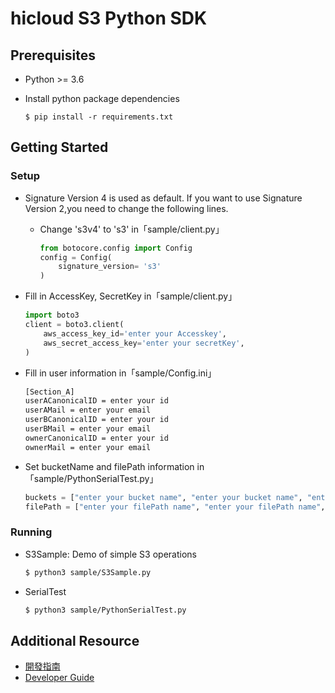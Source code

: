 # hicloud S3 Python SDK

## Prerequisites

* Python >= 3.6

* Install python package dependencies
	
	```$ pip install -r requirements.txt```

## Getting Started

### Setup

* Signature Version 4 is used as default. If you want to use Signature Version 2,you need to change the following lines.
	* Change 's3v4' to 's3' in「sample/client.py」
		```python
	  	from botocore.config import Config
 	  	config = Config(
    	    signature_version= 's3' 
 	  	)
		```

* Fill in AccessKey, SecretKey in「sample/client.py」

	```python
	import boto3
	client = boto3.client(
		aws_access_key_id='enter your Accesskey',
    	aws_secret_access_key='enter your secretKey',
	)
	```

* Fill in user information in「sample/Config.ini」
	```sh
	[Section_A]
	userACanonicalID = enter your id
	userAMail = enter your email
	userBCanonicalID = enter your id
	userBMail = enter your email
	ownerCanonicalID = enter your id
	ownerMail = enter your email
	```

* Set bucketName and filePath information in「sample/PythonSerialTest.py」
	```python
	buckets = ["enter your bucket name", "enter your bucket name", "enter your bucket name"]
	filePath = ["enter your filePath name", "enter your filePath name", "enter your filePath name"]
	```

### Running

- S3Sample: Demo of simple S3 operations

    ```sh
	$ python3 sample/S3Sample.py
	```

- SerialTest

	```sh
	$ python3 sample/PythonSerialTest.py
	```

## Additional Resource
* [開發指南](documentation/hicloudS3-python-sdk-開發指南.pdf)
* [Developer Guide](documentation/hicloudS3-python-sdk-DeveloperGuide.pdf)
